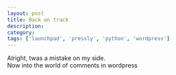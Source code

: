 ```yaml
---
layout: post
title: Back on track
description: 
category:
tags: ['launchpad', 'pressly', 'python', 'wordpress']
---
```


Alright, twas a mistake on my side.<br />Now into the world of comments in wordpress